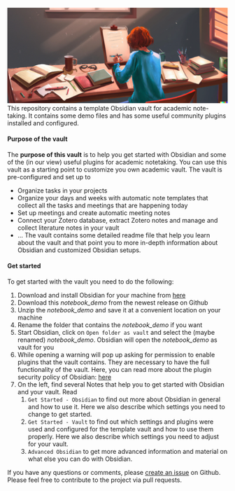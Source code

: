 ![image](Figures/title.png)
This repository contains a template Obsidian vault for academic note-taking. It contains some demo files and has some useful community plugins installed and configured.

#### Purpose of the vault

The **purpose of this vault** is to help you get started with Obsidian and some of the (in our view) useful plugins for academic notetaking. You can use this vault as a starting point to customize you own academic vault. 
The vault is pre-configured and set up to
- Organize tasks in your projects 
- Organize your days and weeks with automatic note templates that collect all the tasks and meetings that are happening today
- Set up meetings and create automatic meeting notes
- Connect your Zotero database, extract Zotero notes and manage and collect literature notes in your vault
- ...
The vault contains some detailed readme file that help you learn about the vault and that point you to more in-depth information about Obsidian and customized Obsidian setups.

#### Get started

To get started with the vault you need to do the following:

1. Download and install Obsidian for your machine from [here](https://obsidian.md/)
2. Download this *notebook_demo* from the newest release on Github
3. Unzip the *notebook_demo* and save it at a convenient location on your machine
4. Rename the folder that contains the *notebook_demo* if you want
5. Start Obsidian, click on `Open folder as vault` and select the (maybe renamed) *notebook_demo*. Obsidian will open the *notebook_demo* as vault for you
6. While opening a warning will pop up asking for permission to enable plugins that the vault contains. They are necessary to have the full functionality of the vault.  Here, you can read more about the plugin security policy of Obsidian: [here](https://help.obsidian.md/Extending+Obsidian/Plugin+security)
7. On the left, find several Notes that help you to get started with Obsidian and your vault. Read
	1. `Get Started - Obsidian` to find out more about Obsidian in general and how to use it. Here we also describe which settings you need to change to get started.
	2. `Get Started - Vault` to find out which settings and plugins were used and configured for the template vault and how to use them properly. Here we also describe which settings you need to adjust for your vault.
	3. `Advanced Obsidian` to get more advanced information and material on what else you can do with Obsidian.

If you have any questions or comments, please [create an issue](https://github.com/selinaZitrone/notebook_demo/issues/new) on Github.
Please feel free to contribute to the project via pull requests.